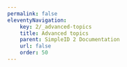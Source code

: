 ```yaml
---
permalink: false
eleventyNavigation:
    key: 2/_advanced-topics
    title: Advanced topics
    parent: SimpleID 2 Documentation
    url: false
    order: 50
---
```

